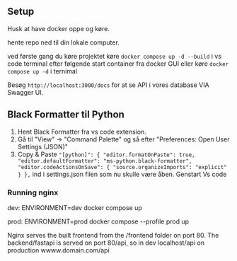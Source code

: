 
## Setup

Husk at have docker oppe og køre.

hente repo ned til din lokale computer.

ved første gang du køre projektet køre `docker compose up -d --build` i vs code terminal
efter følgende start container fra docker GUI eller køre `docker compose up -d` i ternimal


Besøg `http://localhost:3000/docs` for at se API i vores database VIA Swagger UI.


## Black Formatter til Python

1. Hent Black Formatter fra vs code extension.
2. Gå til "View" -> "Command Palette" og så efter "Preferences: Open User Settings (JSON)"
3. Copy & Paste `"[python]": {
    "editor.formatOnPaste": true,
    "editor.defaultFormatter": "ms-python.black-formatter",
    "editor.codeActionsOnSave": {
      "source.organizeImports": "explicit"
    }
  },` ind i settings.json filen som nu skulle være åben. Genstart Vs code


  ### Running nginx

  dev: ENVIRONMENT=dev docker compose up

  prod: ENVIRONMENT=prod docker compose --profile prod up

  Nginx serves the built frontend from the /frontend folder on port 80.
  The backend/fastapi is served on port 80/api, so in dev localhost/api on production
  wwww.domain.com/api